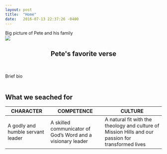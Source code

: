 ```yaml
---
layout: post
title:  "Home"
date:   2016-07-13 22:37:26 -0400
---
```

Big picture of Pete and his family<br>
<img src="https://dl.dropboxusercontent.com/u/11347368/hixson_family.jpg">

## <center>Pete's favorite verse</center>

<br><br>Brief bio <br><br>

## What we seached for


CHARACTER          | COMPETENCE    | CULTURE
------------------ | ------------- |------------------------------------------------------------
A godly and humble servant leader  | A skilled communicator of God’s Word and a visionary leader | A natural fit with the theology and culture of Mission Hills and our passion for transformed lives

 
